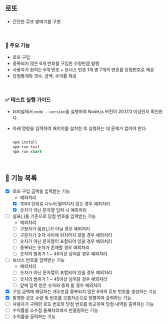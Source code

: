 ## 로또

- 간단한 로또 발매기를 구현

<br/>

### 🧐 주요 기능

- 로또 구입
- 중복되지 않은 6개 번호를 구입한 수량만큼 발행
- 사용자가 원하는 6개 번호 + 보너스 번호 1개 총 7개의 번호를 당첨번호로 제공
- 당첨통계와 갯수, 금액, 수익률 제공

<br/>

### ✅ 테스트 실행 가이드

- 터미널에서 `node --version`을 실행하여 Node.js 버전이 20.17.0 이상인지 확인한다.
- 아래 명령을 입력하여 패키지를 설치한 후 실행하는 데 문제가 없어야 한다.

  ```sql

  npm install
  npm run test
  npm run start

  ```

<br/>

## 🚀 기능 목록

- [x] 로또 구입 금액을 입력받는 기능
  - 예외처리
  - [x] 1000 단위로 나누어 떨어지지 않는 경우 예외처리
  - [x] 숫자가 아닌 문자열 입력 시 예외처리
- [ ] 쉼표(,)를 기준으로 당첨 번호를 입력받는 기능
  - 예외처리
  - [ ] 구분자가 쉼표(,)가 아닐 경우 예외처리
  - [ ] 구분자가 숫자 사이에 위치하지 않을 경우 예외처리
  - [ ] 숫자가 아닌 문자열이 포함되어 있을 경우 예외처리
  - [ ] 중복되는 숫자가 존재할 경우 예외처리
  - [ ] 숫자의 범위가 1 ~ 45이상 넘어갈 경우 예외처리
- [ ] 보너스 번호를 입력받는 기능
  - 예외처리
  - [ ] 숫자가 아닌 문자열이 포함되어 있을 경우 예외처리
  - [ ] 숫자의 범위가 1 ~ 45이상 넘어갈 경우 예외처리
  - [ ] 앞에 입력 받은 숫자와 중복 될 경우 예외처리
- [x] 구입 금액에 해당하는 개수만큼 중복되지 않은 6개의 로또 번호를 생성하는 기능
- [x] 발행한 로또 수량 및 번호를 오름차순으로 정렬하여 출력하는 기능
- [ ] 사용자가 구매한 로또 번호와 당첨 번호를 비교하여 당첨 내역을 출력하는 기능
- [ ] 수익률을 소수점 둘째자리에서 반올림하는 기능
- [ ] 수익률을 출력하는 기능
